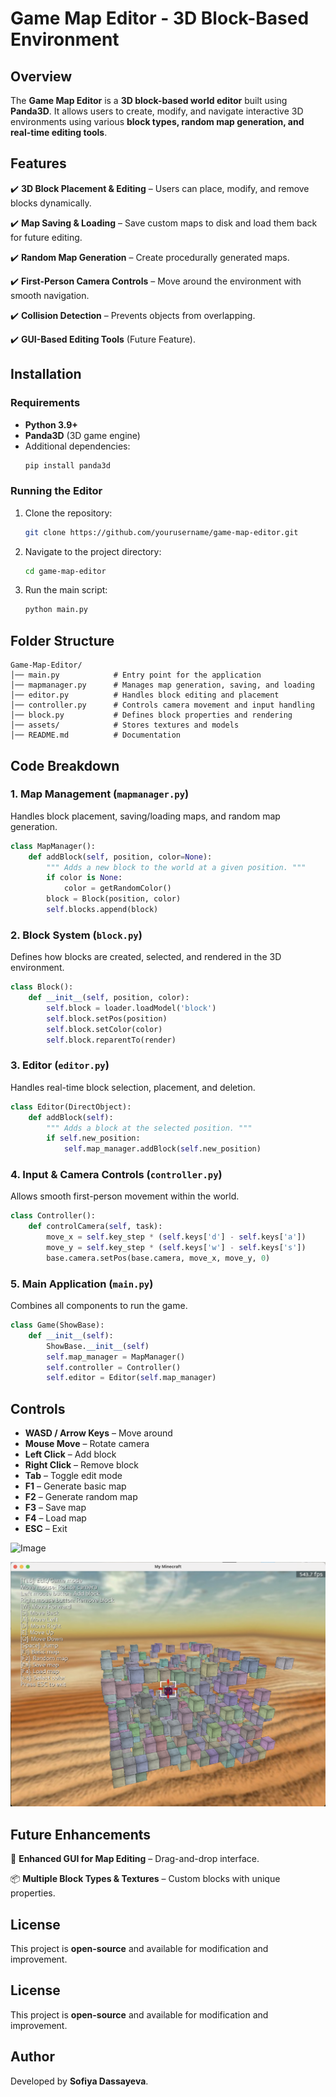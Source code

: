 # Game Map Editor - 3D Block-Based Environment

## Overview
The **Game Map Editor** is a **3D block-based world editor** built using **Panda3D**. It allows users to create, modify, and navigate interactive 3D environments using various **block types, random map generation, and real-time editing tools**.

## Features
✔️ **3D Block Placement & Editing** – Users can place, modify, and remove blocks dynamically.

✔️ **Map Saving & Loading** – Save custom maps to disk and load them back for future editing.

✔️ **Random Map Generation** – Create procedurally generated maps.

✔️ **First-Person Camera Controls** – Move around the environment with smooth navigation.

✔️ **Collision Detection** – Prevents objects from overlapping.

✔️ **GUI-Based Editing Tools** (Future Feature).

## Installation
### Requirements
- **Python 3.9+**
- **Panda3D** (3D game engine)
- Additional dependencies:
  ```sh
  pip install panda3d
  ```
### Running the Editor
1. Clone the repository:
   ```sh
   git clone https://github.com/yourusername/game-map-editor.git
   ```
2. Navigate to the project directory:
   ```sh
   cd game-map-editor
   ```
3. Run the main script:
   ```sh
   python main.py
   ```

## Folder Structure
```
Game-Map-Editor/
│── main.py            # Entry point for the application
│── mapmanager.py      # Manages map generation, saving, and loading
│── editor.py          # Handles block editing and placement
│── controller.py      # Controls camera movement and input handling
│── block.py           # Defines block properties and rendering
│── assets/            # Stores textures and models
│── README.md          # Documentation
```
## Code Breakdown
### **1. Map Management (`mapmanager.py`)**
Handles block placement, saving/loading maps, and random map generation.
```python
class MapManager():
    def addBlock(self, position, color=None):
        """ Adds a new block to the world at a given position. """
        if color is None:
            color = getRandomColor()
        block = Block(position, color)
        self.blocks.append(block)
```
### **2. Block System (`block.py`)**
Defines how blocks are created, selected, and rendered in the 3D environment.
```python
class Block():
    def __init__(self, position, color):
        self.block = loader.loadModel('block')
        self.block.setPos(position)
        self.block.setColor(color)
        self.block.reparentTo(render)
```
### **3. Editor (`editor.py`)**
Handles real-time block selection, placement, and deletion.
```python
class Editor(DirectObject):
    def addBlock(self):
        """ Adds a block at the selected position. """
        if self.new_position:
            self.map_manager.addBlock(self.new_position)
```
### **4. Input & Camera Controls (`controller.py`)**
Allows smooth first-person movement within the world.
```python
class Controller():
    def controlCamera(self, task):
        move_x = self.key_step * (self.keys['d'] - self.keys['a'])
        move_y = self.key_step * (self.keys['w'] - self.keys['s'])
        base.camera.setPos(base.camera, move_x, move_y, 0)
```
### **5. Main Application (`main.py`)**
Combines all components to run the game.
```python
class Game(ShowBase):
    def __init__(self):
        ShowBase.__init__(self)
        self.map_manager = MapManager()
        self.controller = Controller()
        self.editor = Editor(self.map_manager)
```
## Controls
- **WASD / Arrow Keys** – Move around
- **Mouse Move** – Rotate camera
- **Left Click** – Add block
- **Right Click** – Remove block
- **Tab** – Toggle edit mode
- **F1** – Generate basic map
- **F2** – Generate random map
- **F3** – Save map
- **F4** – Load map
- **ESC** – Exit

![Image](imgs/minecraft3d.png)

![Image from distance](imgs/scale.png)


## Future Enhancements
🚀 **Enhanced GUI for Map Editing** – Drag-and-drop interface.

📦 **Multiple Block Types & Textures** – Custom blocks with unique properties.

## License
This project is **open-source** and available for modification and improvement.

## License
This project is **open-source** and available for modification and improvement.

## Author
Developed by **Sofiya Dassayeva**.
